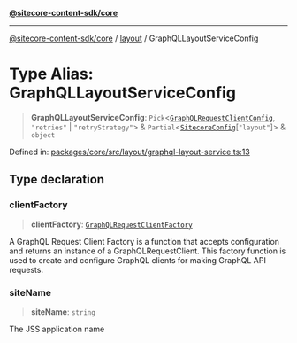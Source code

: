 [**@sitecore-content-sdk/core**](../../README.md)

***

[@sitecore-content-sdk/core](../../README.md) / [layout](../README.md) / GraphQLLayoutServiceConfig

# Type Alias: GraphQLLayoutServiceConfig

> **GraphQLLayoutServiceConfig**: `Pick`\<[`GraphQLRequestClientConfig`](../../index/type-aliases/GraphQLRequestClientConfig.md), `"retries"` \| `"retryStrategy"`\> & `Partial`\<[`SitecoreConfig`](../../config/type-aliases/SitecoreConfig.md)\[`"layout"`\]\> & `object`

Defined in: [packages/core/src/layout/graphql-layout-service.ts:13](https://github.com/Sitecore/xmc-jss-dev/blob/28923ef088ac4be62069deb221a0ddc7386ea85e/packages/core/src/layout/graphql-layout-service.ts#L13)

## Type declaration

### clientFactory

> **clientFactory**: [`GraphQLRequestClientFactory`](../../index/type-aliases/GraphQLRequestClientFactory.md)

A GraphQL Request Client Factory is a function that accepts configuration and returns an instance of a GraphQLRequestClient.
This factory function is used to create and configure GraphQL clients for making GraphQL API requests.

### siteName

> **siteName**: `string`

The JSS application name
